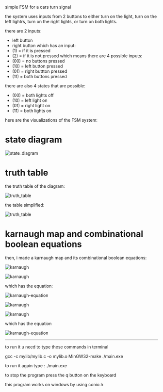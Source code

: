
simple FSM for a cars turn signal

the system uses inputs from 2 buttons to either turn on the light, turn on the left lightrs, turn on the right lights, or turn on both lights.

there are 2 inputs:
- left button
- right button
which has an input:
- (1) = if it is pressed
- (2) = if it is not pressed
which means there are 4 possible inputs:
- (00) = no buttons pressed
- (10) = left button pressed
- (01) = right buttton pressed
- (11) = both buttons pressed

there are also 4 states that are possible:
- (00) = both lights off
- (10) = left light on
- (01) = right light on
- (11) = both lights on

here are the visualizations of the FSM system:
# state diagram

![state_diagram](img/FSMdiagram.jpeg)

# truth table

the truth table of the diagram:

![truth_table](img/truth-table.png)

the table simplified:

![truth_table](img/truth-table2.png)

# karnaugh map and combinational boolean equations
then, i made a karnaugh map and its combinational boolean equations:

![karnaugh](img/karnaugh1.jpeg)

![karnaugh](img/karnaugh11.jpeg)

which has the equation:

![karnaugh-equation](img/karnaugh-equation1.jpeg)

![karnaugh](img/karnaugh2.jpeg)

![karnaugh](img/karnaugh22.jpeg)

which has the equation

![karnaugh-equation](img/karnaugh-equation2.jpeg)

----------------------------------------------------------------------------------------------------------------------------
to run it u need to type these commands in terminal

gcc -c mylib/mylib.c -o mylib.o 
MinGW32-make 
./main.exe

to run it again type :
./main.exe

to stop the program press the q button on the keyboard

 this program works on windows by using conio.h
